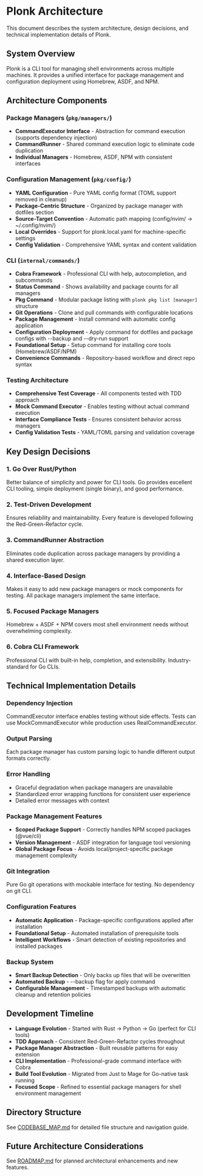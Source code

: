 # Plonk Architecture

This document describes the system architecture, design decisions, and technical implementation details of Plonk.

## System Overview

Plonk is a CLI tool for managing shell environments across multiple machines. It provides a unified interface for package management and configuration deployment using Homebrew, ASDF, and NPM.

## Architecture Components

### Package Managers (`pkg/managers/`)
- **CommandExecutor Interface** - Abstraction for command execution (supports dependency injection)
- **CommandRunner** - Shared command execution logic to eliminate code duplication
- **Individual Managers** - Homebrew, ASDF, NPM with consistent interfaces

### Configuration Management (`pkg/config/`)
- **YAML Configuration** - Pure YAML config format (TOML support removed in cleanup)
- **Package-Centric Structure** - Organized by package manager with dotfiles section
- **Source-Target Convention** - Automatic path mapping (config/nvim/ → ~/.config/nvim/)
- **Local Overrides** - Support for plonk.local.yaml for machine-specific settings
- **Config Validation** - Comprehensive YAML syntax and content validation

### CLI (`internal/commands/`)
- **Cobra Framework** - Professional CLI with help, autocompletion, and subcommands
- **Status Command** - Shows availability and package counts for all managers
- **Pkg Command** - Modular package listing with `plonk pkg list [manager]` structure
- **Git Operations** - Clone and pull commands with configurable locations
- **Package Management** - Install command with automatic config application
- **Configuration Deployment** - Apply command for dotfiles and package configs with --backup and --dry-run support
- **Foundational Setup** - Setup command for installing core tools (Homebrew/ASDF/NPM)
- **Convenience Commands** - Repository-based workflow and direct repo syntax

### Testing Architecture
- **Comprehensive Test Coverage** - All components tested with TDD approach
- **Mock Command Executor** - Enables testing without actual command execution
- **Interface Compliance Tests** - Ensures consistent behavior across managers
- **Config Validation Tests** - YAML/TOML parsing and validation coverage

## Key Design Decisions

### 1. Go Over Rust/Python
Better balance of simplicity and power for CLI tools. Go provides excellent CLI tooling, simple deployment (single binary), and good performance.

### 2. Test-Driven Development
Ensures reliability and maintainability. Every feature is developed following the Red-Green-Refactor cycle.

### 3. CommandRunner Abstraction
Eliminates code duplication across package managers by providing a shared execution layer.

### 4. Interface-Based Design
Makes it easy to add new package managers or mock components for testing. All package managers implement the same interface.

### 5. Focused Package Managers
Homebrew + ASDF + NPM covers most shell environment needs without overwhelming complexity.

### 6. Cobra CLI Framework
Professional CLI with built-in help, completion, and extensibility. Industry-standard for Go CLIs.

## Technical Implementation Details

### Dependency Injection
CommandExecutor interface enables testing without side effects. Tests can use MockCommandExecutor while production uses RealCommandExecutor.

### Output Parsing
Each package manager has custom parsing logic to handle different output formats correctly.

### Error Handling
- Graceful degradation when package managers are unavailable
- Standardized error wrapping functions for consistent user experience
- Detailed error messages with context

### Package Management Features
- **Scoped Package Support** - Correctly handles NPM scoped packages (@vue/cli)
- **Version Management** - ASDF integration for language tool versioning
- **Global Package Focus** - Avoids local/project-specific package management complexity

### Git Integration
Pure Go git operations with mockable interface for testing. No dependency on git CLI.

### Configuration Features
- **Automatic Application** - Package-specific configurations applied after installation
- **Foundational Setup** - Automated installation of prerequisite tools
- **Intelligent Workflows** - Smart detection of existing repositories and installed packages


### Backup System
- **Smart Backup Detection** - Only backs up files that will be overwritten
- **Automated Backup** - --backup flag for apply command
- **Configurable Management** - Timestamped backups with automatic cleanup and retention policies

## Development Timeline

- **Language Evolution** - Started with Rust → Python → Go (perfect for CLI tools)
- **TDD Approach** - Consistent Red-Green-Refactor cycles throughout
- **Package Manager Abstraction** - Built reusable patterns for easy extension
- **CLI Implementation** - Professional-grade command interface with Cobra
- **Build Tool Evolution** - Migrated from Just to Mage for Go-native task running
- **Focused Scope** - Refined to essential package managers for shell environment management

## Directory Structure

See [CODEBASE_MAP.md](CODEBASE_MAP.md) for detailed file structure and navigation guide.

## Future Architecture Considerations

See [ROADMAP.md](ROADMAP.md) for planned architectural enhancements and new features.